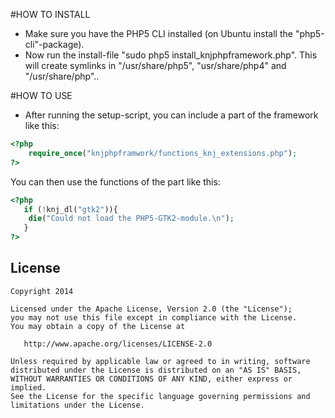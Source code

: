 #HOW TO INSTALL

* Make sure you have the PHP5 CLI installed (on Ubuntu install the "php5-cli"-package).
* Now run the install-file "sudo php5 install_knjphpframework.php". This will create symlinks in "/usr/share/php5", "usr/share/php4" and "/usr/share/php"..


#HOW TO USE

* After running the setup-script, you can include a part of the framework like this:
```php
<?php
	require_once("knjphpframwork/functions_knj_extensions.php");
?>
```

You can then use the functions of the part like this:

```php
<?php
   if (!knj_dl("gtk2")){
   	die("Could not load the PHP5-GTK2-module.\n");
   }
?>
```
License
-------

	Copyright 2014

	Licensed under the Apache License, Version 2.0 (the "License");
	you may not use this file except in compliance with the License.
	You may obtain a copy of the License at

	   http://www.apache.org/licenses/LICENSE-2.0

	Unless required by applicable law or agreed to in writing, software
	distributed under the License is distributed on an "AS IS" BASIS,
	WITHOUT WARRANTIES OR CONDITIONS OF ANY KIND, either express or implied.
	See the License for the specific language governing permissions and
	limitations under the License.
